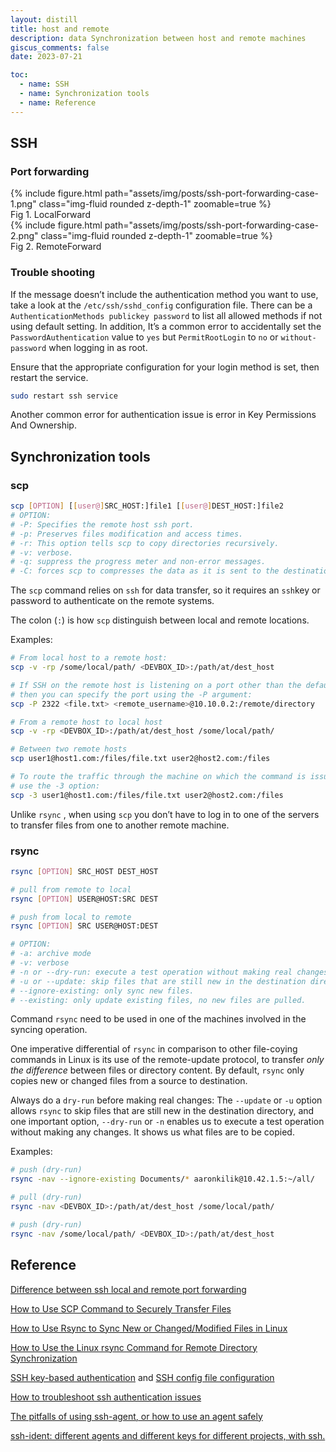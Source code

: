 ```yaml
---
layout: distill
title: host and remote
description: data Synchronization between host and remote machines
giscus_comments: false
date: 2023-07-21

toc:
  - name: SSH
  - name: Synchronization tools
  - name: Reference
---
```


## SSH
### Port forwarding
<div class="row mt-3">
    <div class="col-sm mt-3 mt-md-0">
        {% include figure.html path="assets/img/posts/ssh-port-forwarding-case-1.png" class="img-fluid rounded z-depth-1" zoomable=true %}
    </div>
</div>

<div class="caption">
    Fig 1. LocalForward
</div>


<div class="row mt-3">
    <div class="col-sm mt-3 mt-md-0">
        {% include figure.html path="assets/img/posts/ssh-port-forwarding-case-2.png" class="img-fluid rounded z-depth-1" zoomable=true %}
    </div>
</div>

<div class="caption">
    Fig 2. RemoteForward
</div>

### Trouble shooting
If the message doesn’t include the authentication method you want to use, take a look at the `/etc/ssh/sshd_config` configuration file. There can be a `AuthenticationMethods publickey password` to list all allowed methods if not using default setting. In addition, It’s a common error to accidentally set the `PasswordAuthentication` value to `yes` but `PermitRootLogin` to `no` or `without-password` when logging in as root.

Ensure that the appropriate configuration for your login method is set, then restart the service.

```bash
sudo restart ssh service
```

Another common error for authentication issue is error in Key Permissions And Ownership. 

## Synchronization tools

### scp

```bash
scp [OPTION] [[user@]SRC_HOST:]file1 [[user@]DEST_HOST:]file2
# OPTION:
# -P: Specifies the remote host ssh port.
# -p: Preserves files modification and access times.
# -r: This option tells scp to copy directories recursively.
# -v: verbose.
# -q: suppress the progress meter and non-error messages.
# -C: forces scp to compresses the data as it is sent to the destination machine.
```

The `scp` command relies on `ssh` for data transfer, so it requires an `ssh`key or password to authenticate on the remote systems.

The colon (`:`) is how `scp` distinguish between local and remote locations.

Examples:
```bash
# From local host to a remote host:
scp -v -rp /some/local/path/ <DEVBOX_ID>:/path/at/dest_host

# If SSH on the remote host is listening on a port other than the default 22 
# then you can specify the port using the -P argument:
scp -P 2322 <file.txt> <remote_username>@10.10.0.2:/remote/directory

# From a remote host to local host
scp -v -rp <DEVBOX_ID>:/path/at/dest_host /some/local/path/

# Between two remote hosts
scp user1@host1.com:/files/file.txt user2@host2.com:/files

# To route the traffic through the machine on which the command is issued, 
# use the -3 option:
scp -3 user1@host1.com:/files/file.txt user2@host2.com:/files
```

Unlike `rsync` , when using `scp` you don’t have to log in to one of the servers to transfer files from one to another remote machine.

### rsync

```bash
rsync [OPTION] SRC_HOST DEST_HOST

# pull from remote to local
rsync [OPTION] USER@HOST:SRC DEST

# push from local to remote
rsync [OPTION] SRC USER@HOST:DEST

# OPTION:
# -a: archive mode
# -v: verbose
# -n or --dry-run: execute a test operation without making real changes.
# -u or --update: skip files that are still new in the destination directory
# --ignore-existing: only sync new files.
# --existing: only update existing files, no new files are pulled.
```

Command `rsync` need to be used in one of the machines involved in the syncing operation.

One imperative differential of `rsync` in comparison to other file-coying commands in Linux is its use of the remote-update protocol, to transfer *only the difference* between files or directory content. By default, `rsync` only copies new or changed files from a source to destination.

Always do a `dry-run` before making real changes:
The `--update` or `-u` option allows `rsync` to skip files that are still new in the destination directory, and one important option, `--dry-run` or `-n` enables us to execute a test operation without making any changes. It shows us what files are to be copied.

Examples:
```bash 
# push (dry-run)
rsync -nav --ignore-existing Documents/* aaronkilik@10.42.1.5:~/all/

# pull (dry-run)
rsync -nav <DEVBOX_ID>:/path/at/dest_host /some/local/path/ 

# push (dry-run)
rsync -nav /some/local/path/ <DEVBOX_ID>:/path/at/dest_host
```

## Reference
<a href="https://unix.stackexchange.com/questions/115897/whats-ssh-port-forwarding-and-whats-the-difference-between-ssh-local-and-remot">Difference between ssh local and remote port forwarding</a>

<a href="https://linuxize.com/post/how-to-use-scp-command-to-securely-transfer-files/">How to Use SCP Command to Securely Transfer Files</a>

<a href="https://www.tecmint.com/sync-new-changed-modified-files-rsync-linux/">How to Use Rsync to Sync New or Changed/Modified Files in Linux</a>

<a href="https://www.hostinger.com/tutorials/how-to-use-rsync">How to Use the Linux rsync Command for Remote Directory Synchronization</a>

<a href="https://linuxize.com/post/how-to-setup-passwordless-ssh-login/">SSH key-based authentication</a> and <a href="https://linuxize.com/post/using-the-ssh-config-file/">SSH config file configuration</a>

<a href="https://docs.digitalocean.com/support/how-to-troubleshoot-ssh-authentication-issues/">How to troubleshoot ssh authentication issues</a>

<a href="https://rabexc.org/posts/pitfalls-of-ssh-agents">The pitfalls of using ssh-agent, or how to use an agent safely</a>

<a href="https://github.com/ccontavalli/ssh-ident">ssh-ident:
different agents and different keys for different projects, with ssh.</a>
